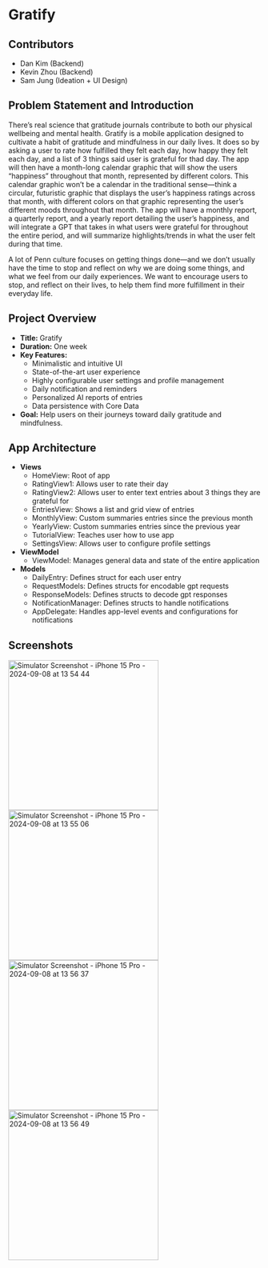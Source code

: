 # Gratify

## Contributors
- Dan Kim (Backend)
- Kevin Zhou (Backend)
- Sam Jung (Ideation + UI Design)

## Problem Statement and Introduction
There’s real science that gratitude journals contribute to both our physical wellbeing and mental health. 
Gratify is a mobile application designed to cultivate a habit of gratitude and mindfulness in our daily lives. 
It does so by asking a user to rate how fulfilled they felt each day, how happy they felt each day, and a list of 3 things said user is grateful for thad day. 
The app will then have a month-long calendar graphic that will show the users “happiness” throughout that month, represented by different colors. 
This calendar graphic won’t be a calendar in the traditional sense—think a circular, futuristic graphic that displays the user’s happiness ratings across 
that month, with different colors on that graphic representing the user’s different moods throughout that month. The app will have a monthly report, 
a quarterly report, and a yearly report detailing the user’s happiness, and will integrate a GPT that takes in what users were grateful for throughout the 
entire period, and will summarize highlights/trends in what the user felt during that time. 

A lot of Penn culture focuses on getting things done—and we don’t usually have the time to stop and reflect on why we are doing some things, 
and what we feel from our daily experiences. We want to encourage users to stop, and reflect on their lives, to help them find more fulfillment in their everyday life.

## Project Overview
- **Title:** Gratify
- **Duration:** One week
- **Key Features:**
  - Minimalistic and intuitive UI
  - State-of-the-art user experience
  - Highly configurable user settings and profile management
  - Daily notification and reminders
  - Personalized AI reports of entries
  - Data persistence with Core Data
- **Goal:** Help users on their journeys toward daily gratitude and mindfulness.

## App Architecture
- **Views**
  - HomeView: Root of app
  - RatingView1: Allows user to rate their day
  - RatingView2: Allows user to enter text entries about 3 things they are grateful for
  - EntriesView: Shows a list and grid view of entries
  - MonthlyView: Custom summaries entries since the previous month
  - YearlyView: Custom summaries entries since the previous year
  - TutorialView: Teaches user how to use app
  - SettingsView: Allows user to configure profile settings
- **ViewModel**
  - ViewModel: Manages general data and state of the entire application
- **Models**
  - DailyEntry: Defines struct for each user entry
  - RequestModels: Defines structs for encodable gpt requests
  - ResponseModels: Defines structs to decode gpt responses
  - NotificationManager: Defines structs to handle notifications
  - AppDelegate: Handles app-level events and configurations for notifications

## Screenshots
<img src="https://github.com/user-attachments/assets/a7b0c93d-221c-4ffb-9bbd-f75905450905" alt="Simulator Screenshot - iPhone 15 Pro - 2024-09-08 at 13 54 44" width="300"/>
<img src="https://github.com/user-attachments/assets/4ab2d86b-8492-4c6a-a33b-231924478789" alt="Simulator Screenshot - iPhone 15 Pro - 2024-09-08 at 13 55 06" width="300"/>
<img src="https://github.com/user-attachments/assets/06608ac9-848a-493b-a83b-4c4997427ebc" alt="Simulator Screenshot - iPhone 15 Pro - 2024-09-08 at 13 56 37" width="300"/>
<img src="https://github.com/user-attachments/assets/2f41b38b-a811-4f8d-b079-e8830b564c79" alt="Simulator Screenshot - iPhone 15 Pro - 2024-09-08 at 13 56 49" width="300"/>





